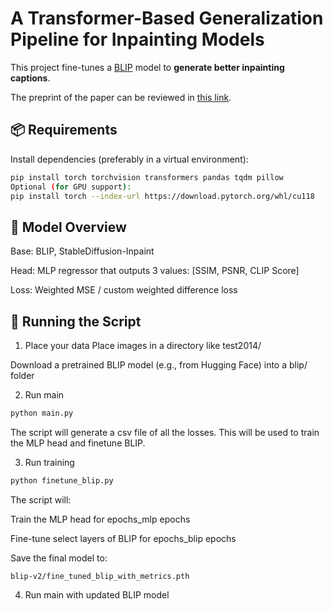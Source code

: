 # A Transformer-Based Generalization Pipeline for Inpainting Models

This project fine-tunes a [BLIP](https://huggingface.co/Salesforce/blip-image-captioning-base) model to **generate better inpainting captions**.

The preprint of the paper can be reviewed in [this link](https://github.com/MT522/enhance_inpainting/blob/main/A%20Transformer-Based%20Generalization%20Pipeline%20for%20Inpainting%20Models.pdf).

## 📦 Requirements

Install dependencies (preferably in a virtual environment):

```bash
pip install torch torchvision transformers pandas tqdm pillow
Optional (for GPU support):
pip install torch --index-url https://download.pytorch.org/whl/cu118
```

## 🧠 Model Overview
Base: BLIP, StableDiffusion-Inpaint

Head: MLP regressor that outputs 3 values: [SSIM, PSNR, CLIP Score]

Loss: Weighted MSE / custom weighted difference loss


## 🚀 Running the Script
1. Place your data
Place images in a directory like test2014/

Download a pretrained BLIP model (e.g., from Hugging Face) into a blip/ folder

2. Run main
```bash
python main.py
```

The script will generate a csv file of all the losses. This will be used to train the MLP head and finetune BLIP.

3. Run training
```bash
python finetune_blip.py
```

The script will:

Train the MLP head for epochs_mlp epochs

Fine-tune select layers of BLIP for epochs_blip epochs

Save the final model to:

`blip-v2/fine_tuned_blip_with_metrics.pth`

4. Run main with updated BLIP model

